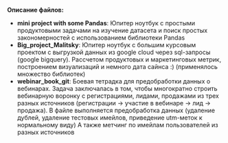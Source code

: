 <b>Описание файлов:</b>

- <b>mini project with some Pandas</b>: 
Юпитер ноутбук с простыми продуктовыми задачами на изучение датасета и поиск простых закономерностей с использованием библиотеки Pandas
- <b>Big_project_Malitsky</b>: 
Юпитер ноутбук с большим курсовым проектом с выгрузкой данных из google cloud через sql-запросы (google bigquery). Рассчетом продуктовых и маркетинговых метрик,
построением визуализаций и немного дата сайнса :) (применялось множество библиотек)
- <b>webinar_book_git</b>: Боевая тетрадка для предобработки данных о вебинарах. Задача заключалась в том, чтобы многократно строить вебинарную воронку с регистрациями,
лидами, продажами из трех разных источников (регистрации -> участие в вебинаре -> лид -> продажа). В файле выполняется предобработка данных (удаление дублей, удаление тестовых имейлов, приведение utm-меток к нормальному виду) А также метчинг по имейлам пользователей из разных источников

